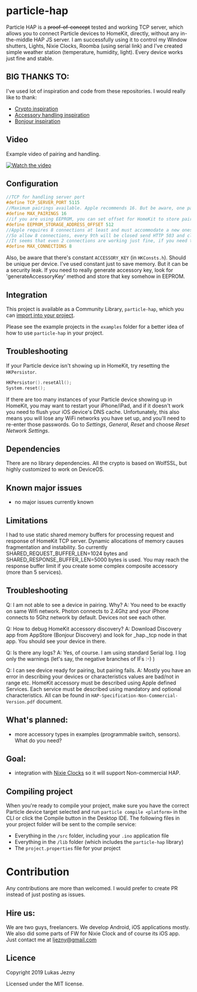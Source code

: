 # particle-hap

Particle HAP is a ~~proof-of-concept~~ tested and working TCP server, which allows you to connect Particle devices to HomeKit, directly, without any in-the-middle HAP JS server.
I am successfully using it to control my Window shutters, Lights, Nixie Clocks, Roomba (using serial link) and I've created simple weather station (temperature, humidity, light). Every device works just fine and stable.

## BIG THANKS TO:
I've used lot of inspiration and code from these repositories. I would really like to thank:

- [Crypto inspiration](https://github.com/maximkulkin/esp-homekit-demo)
- [Accessory handling inspiration](https://github.com/etwmc/Personal-HomeKit-HAP)
- [Bonjour inspiration](https://github.com/moflo/homekit-particle)

## Video

Example video of pairing and handling.

[![Watch the video](https://img.youtube.com/vi/jLw-PZ73Wlw/hqdefault.jpg)](https://youtu.be/jLw-PZ73Wlw)

## Configuration

```cpp
//TCP for handling server port
#define TCP_SERVER_PORT 5115
//Maximum pairings available. Apple recommends 16. But be aware, one pairing needs (36+32)B of your EEPROM
#define MAX_PAIRINGS 16
//if you are using EEPROM, you can set offset for HomeKit to store pairings
#define EEPROM_STORAGE_ADDRESS_OFFSET 512
//Apple requires 8 connections at least and must accommodate a new ones. Photon can handle up to 10 connections, but one is cloud connection.
//So allow 8 connections, every 9th will be closed send HTTP 503 and closed.
//It seems that even 2 connections are working just fine, if you need to use sockets for something else.
#define MAX_CONNECTIONS 8

```

Also, be aware that there's constant `ACCESSORY_KEY` (in `HKConsts.h`). Should be unique per device. I've used constant just to save memory. But it can be a security leak. If you need to really generate accessory key, look for 'generateAccessoryKey' method and store that key somehow in EEPROM.

## Integration

This project is available as a Community Library, `particle-hap`, which you can [import into your project](https://docs.particle.io/tutorials/device-os/libraries/#using-libraries).

Please see the example projects in the `examples` folder for a better idea of how to use `particle-hap` in your project.

## Troubleshooting

If your Particle device isn't showing up in HomeKit, try resetting the `HKPersistor`.

```cpp
HKPersistor().resetAll();
System.reset();
```

If there are too many instances of your Particle device showing up in HomeKit, you may want to restart your iPhone/iPad, and if it doesn't work you need to flush your iOS device's DNS cache. Unfortunately, this also means you will lose any WiFi networks you have set up, and you'll need to re-enter those passwords. Go to _Settings_, _General_, _Reset_ and choose _Reset Network Settings_.

## Dependencies
There are no library dependencies. All the crypto is based on WolfSSL, but highly customized to work on DeviceOS.

## Known major issues
- no major issues currently known

## Limitations
I had to use static shared memory buffers for processing request and response of HomeKit TCP server. Dynamic allocations of memory causes fragmentation and instability. So currently SHARED_REQUEST_BUFFER_LEN=1024 bytes and SHARED_RESPONSE_BUFFER_LEN=5000 bytes is used. You may reach the response buffer limit if you create some complex composite accessory (more than 5 services).

## Troubleshooting
Q: I am not able to see a device in pairing. Why?
A: You need to be exactly on same Wifi network. Photon connects to 2.4Ghz and your iPhone connects to 5Ghz network by default. Devices not see each other.

Q: How to debug HomeKit accessory discovery?
A: Download Discovery app from AppStore (Bonjour Discovery) and look for _hap._tcp node in that app. You should see your device in there.

Q: Is there any logs?
A: Yes, of course. I am using standard Serial log. I log only the warnings (let's say, the negative branches of IFs :-) )

Q: I can see device ready for pairing, but pairing fails.
A: Mostly you have an error in describing your devices or characteristics values are bad/not in range etc. HomeKit accessory must be described using Apple defined Services. Each service must be described using mandatory and optional characteristics. All can be found in `HAP-Specification-Non-Commercial-Version.pdf` document.

## What's planned:
- more accessory types in examples (programmable switch, sensors). What do you need?

## Goal:
- integration with [Nixie Clocks](https://www.daliborfarny.com) so it will support Non-commercial HAP.

## Compiling project
When you're ready to compile your project, make sure you have the correct Particle device target selected and run `particle compile <platform>` in the CLI or click the Compile button in the Desktop IDE. The following files in your project folder will be sent to the compile service:

- Everything in the `/src` folder, including your `.ino` application file
- Everything in the `/lib` folder (which includes the `particle-hap` library)
- The `project.properties` file for your project

# Contribution
Any contributions are more than welcomed. I would prefer to create PR instead of just posting as issues.

## Hire us:
We are two guys, freelancers. We develop Android, iOS applications mostly. We also did some parts of FW for Nixie Clock and of course its iOS app.
Just contact me at [ljezny@gmail.com](mailto:ljezny@gmail.com)

## Licence
Copyright 2019 Lukas Jezny

Licensed under the MIT license.
